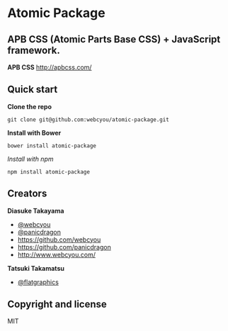 # Atomic Package
## APB CSS (Atomic Parts Base CSS) + JavaScript framework.

**APB CSS**
http://apbcss.com/

## Quick start

**Clone the repo**
```
git clone git@github.com:webcyou/atomic-package.git
```

**Install with Bower**
```
bower install atomic-package
```

*Install with npm*
```
npm install atomic-package
```


## Creators

**Diasuke Takayama**
* [@webcyou](https://twitter.com/webcyou)
* [@panicdragon](https://twitter.com/panicdragon)
* <https://github.com/webcyou>
* <https://github.com/panicdragon>
* <http://www.webcyou.com/>

**Tatsuki Takamatsu**
* [@flatgraphics](https://twitter.com/flatgraphics)


## Copyright and license
MIT